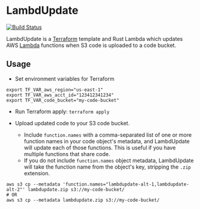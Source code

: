 # LambdUpdate

[![Build Status](https://app.travis-ci.com/jluszcz/LambdUpdate.svg?branch=main)](https://app.travis-ci.com/jluszcz/LambdUpdate)

LambdUpdate is a [Terraform](https://www.terraform.io) template and Rust Lambda which updates AWS
[Lambda](https://aws.amazon.com/lambda/) functions when S3 code is uploaded to a code bucket.

## Usage

- Set environment variables for Terraform

```
export TF_VAR_aws_region="us-east-1"
export TF_VAR_aws_acct_id="123412341234"
export TF_VAR_code_bucket="my-code-bucket"
```

- Run Terraform apply: `terraform apply`

- Upload updated code to your S3 code bucket.
    - Include `function.names` with a comma-separated list of one or more function names in your code object's metadata, and
      LambdUpdate will update each of those functions. This is useful if you have multiple functions that share code.
    - If you do not include `function.names` object metadata, LambdUpdate will take the function name from the object's key,
      stripping the `.zip` extension.

```
aws s3 cp --metadata 'function.names="lambdupdate-alt-1,lambdupdate-alt-2"' lambdupdate.zip s3://my-code-bucket/
# OR
aws s3 cp --metadata lambdupdate.zip s3://my-code-bucket/
```
